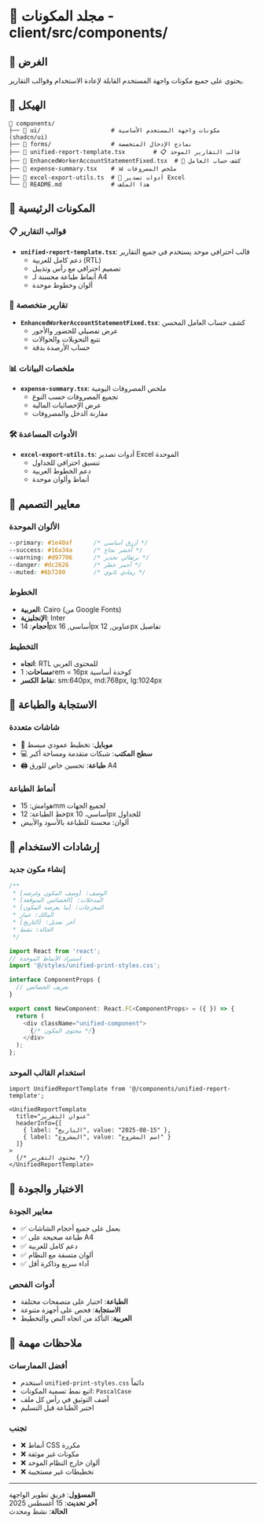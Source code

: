 # 🧩 مجلد المكونات - client/src/components/

## 🎯 الغرض
يحتوي على جميع مكونات واجهة المستخدم القابلة لإعادة الاستخدام وقوالب التقارير.

## 📁 الهيكل
```
📁 components/
├── 📁 ui/                    # مكونات واجهة المستخدم الأساسية (shadcn/ui)
├── 📁 forms/                 # نماذج الإدخال المتخصصة
├── 📄 unified-report-template.tsx        # 📋 قالب التقارير الموحد
├── 📄 EnhancedWorkerAccountStatementFixed.tsx  # 👤 كشف حساب العامل
├── 📄 expense-summary.tsx    # 📊 ملخص المصروفات
├── 📄 excel-export-utils.ts  # 📗 أدوات تصدير Excel
└── 📄 README.md              # هذا الملف
```

## 🔧 المكونات الرئيسية

### 📋 قوالب التقارير
- **`unified-report-template.tsx`**: قالب احترافي موحد يستخدم في جميع التقارير
  - دعم كامل للعربية (RTL)
  - تصميم احترافي مع رأس وتذييل
  - أنماط طباعة محسنة لـ A4
  - ألوان وخطوط موحدة

### 👤 تقارير متخصصة
- **`EnhancedWorkerAccountStatementFixed.tsx`**: كشف حساب العامل المحسن
  - عرض تفصيلي للحضور والأجور
  - تتبع التحويلات والحوالات
  - حساب الأرصدة بدقة

### 📊 ملخصات البيانات
- **`expense-summary.tsx`**: ملخص المصروفات اليومية
  - تجميع المصروفات حسب النوع
  - عرض الإحصائيات المالية
  - مقارنة الدخل والمصروفات

### 🛠️ الأدوات المساعدة
- **`excel-export-utils.ts`**: أدوات تصدير Excel الموحدة
  - تنسيق احترافي للجداول
  - دعم الخطوط العربية
  - أنماط وألوان موحدة

## 🎨 معايير التصميم

### الألوان الموحدة
```css
--primary: #1e40af      /* أزرق أساسي */
--success: #16a34a      /* أخضر نجاح */
--warning: #d97706      /* برتقالي تحذير */
--danger: #dc2626       /* أحمر خطر */
--muted: #6b7280        /* رمادي ثانوي */
```

### الخطوط
- **العربية**: Cairo (من Google Fonts)
- **الإنجليزية**: Inter
- **أحجام**: 14px أساسي, 16px عناوين, 12px تفاصيل

### التخطيط
- **اتجاه**: RTL للمحتوى العربي
- **مساحات**: 1rem = 16px كوحدة أساسية
- **نقاط الكسر**: sm:640px, md:768px, lg:1024px

## 📱 الاستجابة والطباعة

### شاشات متعددة
- 📱 **موبايل**: تخطيط عمودي مبسط
- 💻 **سطح المكتب**: شبكات متقدمة ومساحة أكبر
- 🖨️ **طباعة**: تحسين خاص للورق A4

### أنماط الطباعة
- هوامش: 15mm لجميع الجهات
- خط الطباعة: 12px أساسي، 10px للجداول
- ألوان: محسنة للطباعة بالأسود والأبيض

## 🔧 إرشادات الاستخدام

### إنشاء مكون جديد
```typescript
/**
 * الوصف: [وصف المكون وغرضه]
 * المدخلات: [الخصائص المتوقعة]
 * المخرجات: [ما يعرضه المكون]
 * المالك: عمار
 * آخر تعديل: [التاريخ]
 * الحالة: نشط
 */

import React from 'react';
// استيراد الأنماط الموحدة
import '@/styles/unified-print-styles.css';

interface ComponentProps {
  // تعريف الخصائص
}

export const NewComponent: React.FC<ComponentProps> = ({ }) => {
  return (
    <div className="unified-component">
      {/* محتوى المكون */}
    </div>
  );
};
```

### استخدام القالب الموحد
```tsx
import UnifiedReportTemplate from '@/components/unified-report-template';

<UnifiedReportTemplate
  title="عنوان التقرير"
  headerInfo={[
    { label: "التاريخ", value: "2025-08-15" },
    { label: "المشروع", value: "اسم المشروع" }
  ]}
>
  {/* محتوى التقرير */}
</UnifiedReportTemplate>
```

## 🧪 الاختبار والجودة

### معايير الجودة
- ✅ يعمل على جميع أحجام الشاشات
- ✅ طباعة صحيحة على A4
- ✅ دعم كامل للعربية
- ✅ ألوان متسقة مع النظام
- ✅ أداء سريع وذاكرة أقل

### أدوات الفحص
- **الطباعة**: اختبار على متصفحات مختلفة
- **الاستجابة**: فحص على أجهزة متنوعة
- **العربية**: التأكد من اتجاه النص والتخطيط

## 📝 ملاحظات مهمة

### أفضل الممارسات
- استخدم `unified-print-styles.css` دائماً
- اتبع نمط تسمية المكونات: `PascalCase`
- أضف التوثيق في رأس كل ملف
- اختبر الطباعة قبل التسليم

### تجنب
- ❌ أنماط CSS مكررة
- ❌ مكونات غير موثقة
- ❌ ألوان خارج النظام الموحد
- ❌ تخطيطات غير مستجيبة

---
**المسؤول**: فريق تطوير الواجهة  
**آخر تحديث**: 15 أغسطس 2025  
**الحالة**: نشط ومحدث